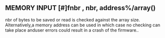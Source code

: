 ## MEMORY INPUT [#]fnbr , nbr, address%/array()

nbr of bytes to be saved or read is checked against the array size. Alternatively,a memory address can be used in which case no checking can take place anduser errors could result in a crash of the firmware..